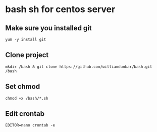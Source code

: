 # bash sh for centos server
## Make sure you installed git
```
yum -y install git
```
## Clone project
```
mkdir /bash & git clone https://github.com/williamdunbar/bash.git /bash
```
## Set chmod
```
chmod +x /bash/*.sh
```
## Edit crontab
```
EDITOR=nano crontab -e
```
